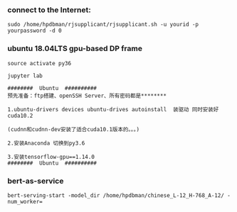 ### connect to the Internet:
`sudo /home/hpdbman/rjsupplicant/rjsupplicant.sh -u yourid -p yourpassword -d 0`

### ubuntu 18.04LTS  gpu-based DP frame
	source activate py36

	jupyter lab

	########  Ubuntu  ##########
	预先准备：ftp搭建、openSSH Server、所有密码都是********

	1.ubuntu-drivers devices ubuntu-drives autoinstall  装驱动 同时安装好cuda10.2

	(cudnn和cudnn-dev安装了适合cuda10.1版本的。。。)

	2.安装Anaconda 切换到py3.6

	3.安装tensorflow-gpu==1.14.0
	########  Ubuntu  ##########
	
### bert-as-service
`bert-serving-start -model_dir /home/hpdbman/chinese_L-12_H-768_A-12/ -num_worker=`
